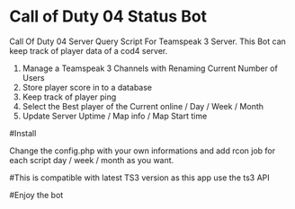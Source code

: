 # Call of Duty 04 Status Bot

Call Of Duty 04 Server Query Script For Teamspeak 3 Server. This Bot can keep track of player data of a cod4 server.

1. Manage a Teamspeak 3 Channels with Renaming Current Number of Users
2. Store player score in to a database
3. Keep track of player ping
4. Select the Best player of the Current online / Day / Week / Month
5. Update Server Uptime / Map info / Map Start time

#Install

Change the config.php with your own informations and add rcon job for each script day / week / month as you want.  

#This is compatible with latest TS3 version as this app use the ts3 API

#Enjoy the bot
